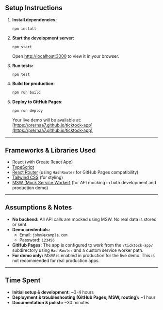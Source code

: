 
## Setup Instructions

1. **Install dependencies:**
   ```bash
   npm install
   ```

2. **Start the development server:**
   ```bash
   npm start
   ```
   Open [http://localhost:3000](http://localhost:3000) to view it in your browser.

3. **Run tests:**
   ```bash
   npm test
   ```

4. **Build for production:**
   ```bash
   npm run build
   ```

5. **Deploy to GitHub Pages:**
   ```bash
   npm run deploy
   ```
   Your live demo will be available at:  
   [https://prernaa7.github.io/ticktock-app](https://prernaa7.github.io/ticktock-app)

---

## Frameworks & Libraries Used

- [React](https://reactjs.org/) (with [Create React App](https://create-react-app.dev/))
- [TypeScript](https://www.typescriptlang.org/)
- [React Router](https://reactrouter.com/) (using `HashRouter` for GitHub Pages compatibility)
- [Tailwind CSS](https://tailwindcss.com/) (for styling)
- [MSW (Mock Service Worker)](https://mswjs.io/) (for API mocking in both development and production demo)

---

## Assumptions & Notes

- **No backend:** All API calls are mocked using MSW. No real data is stored or sent.
- **Demo credentials:**  
  - Email: `john@example.com`  
  - Password: `123456`
- **GitHub Pages:** The app is configured to work from the `/ticktock-app/` subdirectory using `HashRouter` and a custom service worker path.
- **For demo only:** MSW is enabled in production for the live demo. This is not recommended for real production apps.

---

## Time Spent

- **Initial setup & development:** ~3-4 hours
- **Deployment & troubleshooting (GitHub Pages, MSW, routing):** ~1 hour
- **Documentation & polish:** ~30 minutes

